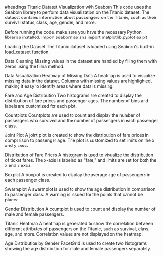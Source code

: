 #headings
Titanic Dataset Visualization with Seaborn
This code uses the Seaborn library to perform data visualization on the Titanic dataset. The dataset contains information about passengers on the Titanic, such as their survival status, class, age, gender, and more.

Before running the code, make sure you have the necessary Python libraries installed.
import seaborn as sns
import matplotlib.pyplot as plt

Loading the Dataset
The Titanic dataset is loaded using Seaborn's built-in load_dataset function. 

Data Cleaning
Missing values in the dataset are handled by filling them with zeros using the fillna method. 

Data Visualization
Heatmap of Missing Data
A heatmap is used to visualize missing data in the dataset. Columns with missing values are highlighted, making it easy to identify areas where data is missing.

Fare and Age Distribution
Two histograms are created to display the distribution of fare prices and passenger ages. The number of bins and labels are customized for each plot.

Countplots
Countplots are used to count and display the number of passengers who survived and the number of passengers in each passenger class.

Joint Plot
A joint plot is created to show the distribution of fare prices in comparison to passenger age. The plot is customized to set limits on the x and y axes.

Distribution of Fare Prices
A histogram is used to visualize the distribution of ticket fares. The x-axis is labeled as "fare," and limits are set for both the x and y axes.

Boxplot
A boxplot is created to display the average age of passengers in each passenger class.

Swarmplot
A swarmplot is used to show the age distribution in comparison to passenger class. A warning is issued for the points that cannot be placed.

Gender Distribution
A countplot is used to count and display the number of male and female passengers.

Titanic Heatmap
A heatmap is generated to show the correlation between different attributes of passengers on the Titanic, such as survival, class, age, and more. Correlation values are not displayed on the heatmap.

Age Distribution by Gender
FacetGrid is used to create two histograms showing the age distribution for male and female passengers separately.
